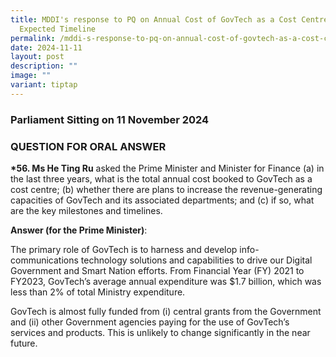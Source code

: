 ```yaml
---
title: MDDI's response to PQ on Annual Cost of GovTech as a Cost Centre and
  Expected Timeline
permalink: /mddi-s-response-to-pq-on-annual-cost-of-govtech-as-a-cost-centre-and-expected-timeline/
date: 2024-11-11
layout: post
description: ""
image: ""
variant: tiptap
---
```

<h3>Parliament Sitting on 11 November 2024</h3>
<h3>QUESTION FOR ORAL ANSWER</h3>
<p><strong>*56. Ms He Ting Ru</strong> asked the Prime Minister and Minister
for Finance (a) in the last three years, what is the total annual cost
booked to GovTech as a cost centre; (b) whether there are plans to increase
the revenue-generating capacities of GovTech and its associated departments;
and (c) if so, what are the key milestones and timelines.</p>
<p><strong>Answer (for the Prime Minister)</strong>:</p>
<p>The primary role of GovTech is to harness and develop info-communications
technology solutions and capabilities to drive our Digital Government and
Smart Nation efforts. From Financial Year (FY) 2021 to FY2023, GovTech’s
average annual expenditure was $1.7 billion, which was less than 2% of
total Ministry expenditure.</p>
<p>GovTech is almost fully funded from (i) central grants from the Government
and (ii) other Government agencies paying for the use of GovTech’s services
and products. This is unlikely to change significantly in the near future.</p>